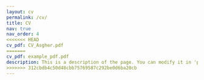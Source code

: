 ```yaml
---
layout: cv
permalink: /cv/
title: CV
nav: true
nav_order: 4
<<<<<<< HEAD
cv_pdf: CV_Asgher.pdf
=======
cv_pdf: example_pdf.pdf
description: This is a description of the page. You can modify it in 'pages/_cv.md'. You can also change or remove the top pdf download button.
>>>>>>> 312cbdb4c50d48cbb75769587c292be0d6ba20cb
---
```

